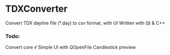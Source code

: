 # TDXConverter
Convert TDX dayline file (\*.day) to csv format, with UI
Written with Qt & C++
### Todo: 
Convert core √
Simple UI with QOpenFile
Candlestick preview
